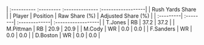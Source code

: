 | :---------- :--------- :-------------- :------------------|
|                      Rush Yards Share                     |
| Player    | Position | Raw Share (%) | Adjusted Share (%) |
| :---------| :--------| :-------------| :------------------|
| T.Jones   | RB       | 37.2          | 37.2               |
| M.Pittman | RB       | 20.9          | 20.9               |
| M.Cody    | WR       | 0.0           | 0.0                |
| F.Sanders | WR       | 0.0           | 0.0                |
| D.Boston  | WR       | 0.0           | 0.0                |